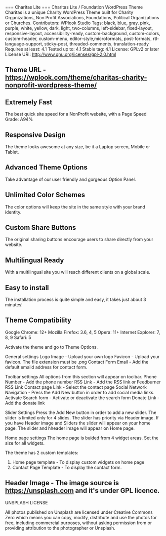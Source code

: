 
=== Charitas Lite ===
Charitas Lite / Foundation WordPress Theme
Charitas is a unique Charity WordPress Theme built for Charity Organizations, Non Profit Associations, Foundations, Political Organizations or Churches.
Contributors: WPlook Studio
Tags: black, blue, gray, pink, purple, white, yellow, dark, light, two-columns, left-sidebar, fixed-layout, responsive-layout, accessibility-ready, custom-background, custom-colors, custom-header, custom-menu, editor-style,microformats, post-formats, rtl-language-support, sticky-post, threaded-comments, translation-ready
Requires at least: 4.1
Tested up to: 4.1
Stable tag: 4.1
License: GPLv2 or later
License URI: http://www.gnu.org/licenses/gpl-2.0.html

## Theme URL - https://wplook.com/theme/charitas-charity-nonprofit-wordpress-theme/


## Extremely Fast
The best quick site speed for a NonProfit website, with a Page Speed Grade: A94%

## Responsive Design
The theme looks awesome at any size, be it a Laptop screen, Mobile or Tablet.

## Advanced Theme Options
Take advantage of our user friendly and gorgeous Option Panel.

## Unlimited Color Schemes
The color options will keep the site in the same style with your brand identity.

## Custom Share Buttons
The original sharing buttons encourage users to share directly from your website.

## Multilingual Ready
With a multilingual site you will reach different clients on a global scale.

## Easy to install
The installation process is quite simple and easy, it takes just about 3 minutes!

## Theme Compatibility
Google Chrome: 12+
Mozilla Firefox: 3.6, 4, 5
Opera: 11+
Internet Explorer: 7, 8, 9
Safari: 5

Activate the theme and go to Theme Options.

General settings
Logo Image - Upload your own logo
Favicon - Upload your favicon. The file extension must be .png
Contact Form Email - Add the default emaild address for contact form.


Toolbar settings
All options from this section will appear on toolbar. 
Phone Number - Add the phone number
RSS Link - Add the RSS link or Feedburner RSS Link
Contact page Link - Select the contact page
Social Network Navigation - Press the Add New button in order to add social media links.
Activate Search form - Activate or deactivate the search form
Donate Link - Add the donate link

Slider Settings
Press the Add New button in order to add a new slider. The slider is limited only for 4 slides.
The slider has priority via Header image. If you have Header image and Sliders the slider will appear on your home page. The slider and hheader image will appear on Home page.

Home page settings
The home page is buided from 4 widget areas. Set the size for all widgets.

The theme has 2 custom templates:
1. Home page template - To display custom widgets on home page
2. Contact Page Template - To display the contact form.

## Header Image - The image source is https://unsplash.com and it's under GPL licence.
UNSPLASH LICENSE

All photos published on Unsplash are licensed under Creative Commons Zero which means you can copy, modify, distribute and use the photos for free, including commercial purposes, without asking permission from or providing attribution to the photographer or Unsplash.